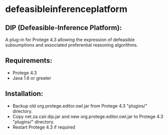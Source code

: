 # defeasibleinferenceplatform 

DIP (Defeasible-Inference Platform):
-------------------------------------------------

A plug-in for Protege 4.3 allowing the expression of defeasible subsumptions and associated preferential reasoning algorithms.

Requirements:
--------------------

- Protege 4.3
- Java 1.6 or greater

Installation:
----------------

- Backup old org.protege.editor.owl.jar from Protege 4.3 "plugins/" directory.
- Copy net.za.cair.dip.jar and new org.protege.editor.owl.jar to Protege 4.3 "plugins/" directory.
- Restart Protege 4.3 if required


